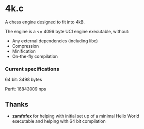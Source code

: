 # 4k.c
A chess engine designed to fit into 4kB.

The engine is a <= 4096 byte UCI engine executable, without:
* Any external dependencies (including libc)
* Compression
* Minification
* On-the-fly compilation

### Current specifications
64 bit: 3498 bytes

Perft: 16843009 nps

## Thanks
* **zamfofex** for helping with initial set up of a minimal Hello World executable and helping with 64 bit compilation

